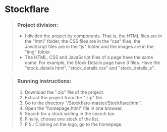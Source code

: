 # Stockflare


> ### Project division:
  > - I divided the project by components. That is, the HTML files are in the "html" folder, the CSS files are in the "css" files, the JavaScript files are in the "js" folder and the images are in the "img" folder.
  > - The HTML, CSS and JavaScript files of a page have the same name. For example, the Stock Details page have 3 files. Have the "stock_details.html", "stock_details.css" and "stock_details.js".

> ### Running instructions:
  > 1. Download the ".zip" file of the project.
  > 2. Extract the project from the ".zip" file.
  > 3. Go to the directory "/Stockflare-master/Stockflare/html".
  > 4. Open the "homepage.html" file in one browser.
  > 5. Search for a stock writing in the search bar.
  > 6. Finally, choose one stock of the list.
  > 7. P.S.: Clicking on the logo, go to the homepage.
  
  
